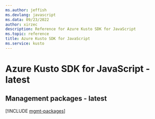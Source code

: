 ```yaml
---
ms.author: jeffish
ms.devlang: javascript
ms.data: 09/23/2022
author: xirzec
description: Reference for Azure Kusto SDK for JavaScript
ms.topic: reference
title: Azure Kusto SDK for JavaScript
ms.service: kusto
---
```

# Azure Kusto SDK for JavaScript - latest

## Management packages - latest
[!INCLUDE [mgmt-packages](kusto-mgmt-index.md)]